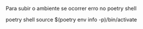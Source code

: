 Para subir o ambiente se ocorrer erro no poetry shell

poetry shell source $(poetry env info -p)/bin/activate